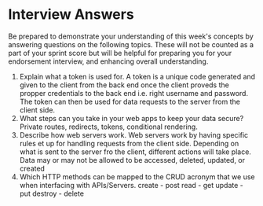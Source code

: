 # Interview Answers
Be prepared to demonstrate your understanding of this week's concepts by answering questions on the following topics. These will not be counted as a part of your sprint score but will be helpful for preparing you for your endorsement interview, and enhancing overall understanding.


1. Explain what a token is used for.
A token is a unique code generated and given to the client from the back end once the client proveds the propper credentials to the back end i.e. right username and password. The token can then be used for data requests to the server from the client side.
2. What steps can you take in your web apps to keep your data secure?
Private routes, redirects, tokens, conditional rendering.
3. Describe how web servers work.
Web servers work by having specific rules et up for handling requests from the client side. Depending on what is sent to the server fro the client, different actions will take place. Data may or may not be allowed to be accessed, deleted, updated, or created
4. Which HTTP methods can be mapped to the CRUD acronym that we use when interfacing with APIs/Servers.
create - post
read - get
update - put
destroy - delete
